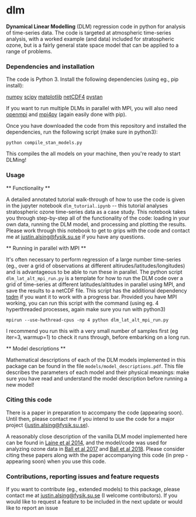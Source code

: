 # dlm

**Dynamical Linear Modelling** (DLM) regression code in python for analysis of time-series data. The code is targeted at atmospheric time-series analysis, with a worked example (and data) included for stratospheric ozone, but is a fairly general state space model that can be applied to a range of problems.

### Dependencies and installation

The code is Python 3. Install the following dependencies (using eg., pip install):

[numpy](http://www.numpy.org)
[scipy](https://www.scipy.org)
[matplotlib](https://matplotlib.org)
[netCDF4](https://pypi.org/project/netcdf/)
[pystan](https://pystan.readthedocs.io/en/latest/)

If you want to run multiple DLMs in parallel with MPI, you will also need [openmpi](https://www.open-mpi.org) and [mpi4py](https://mpi4py.readthedocs.io/en/stable/install.html) (again easily done with pip).

Once you have downloaded the code from this repository and installed the dependencies, run the following script (make sure in python3):

`python compile_stan_models.py`

This compiles the all models on your machine, then you're ready to start DLMing!

### Usage

** Functionality **

A detailed annotated tutorial walk-through of how to use the code is given in the jupyter notebook `dlm_tutorial.ipynb` -- this tutorial analyses stratospheric ozone time-series data as a case study. This notebook takes you through step-by-step all of the functionality of the code: loading in your own data, running the DLM model, and processing and plotting the results. Please work through this notebook to get to grips with the code and contact me at justin.alsing@fysik.su.se if you have any questions.

** Running in parallel with MPI **

It's often necessary to perform regression of a large number time-series (eg., over a grid of observations at different altirudes/latitudes/longitudes) and is advantageous to be able to run these in parallel. The python script `dlm_lat_alt_mpi_run.py` is a template for how to run the DLM code over a grid of time-series at different latitudes/altitudes in parallel using MPI, and save the results to a netCDF file. This script has the additional dependency [tqdm](https://tqdm.github.io) if you want it to work with a progress bar. Provided you have MPI working, you can run this script with the command (using eg. 4 hyperthreaded processes, again make sure you run with python3)

`mpirun --use-hwthread-cpus -np 4 python dlm_lat_alt_mpi_run.py`

I recommend you run this with a very small number of samples first (eg iter=3, warmup=1) to check it runs through, before embarking on a long run.

** Model descriptions **

Mathematical descriptions of each of the DLM models implemented in this package can be found in the file `models/model_descriptions.pdf`. This file describes the parameters of each model and their physical meanings: make sure you have read and understand the model description before running a new model!

### Citing this code

There is a paper in preparation to accompany the code (appearing soon). Until then, please contact me if you intend to use the code for a major project (justin.alsing@fysik.su.se).

A reasonably close description of the vanilla DLM model implemented here can be found in [Laine et al 2014](https://www.atmos-chem-phys.net/14/9707/2014/acp-14-9707-2014.pdf), and the model/code was used for analyzing ozone data in [Ball et al 2017](https://www.research-collection.ethz.ch/handle/20.500.11850/202027) and [Ball et al 2018](https://www.atmos-chem-phys.net/18/1379/2018/acp-18-1379-2018.html). Please consider citing these papers along with the paper accompanying this code (in prep - appearing soon) when you use this code.

### Contributions, reporting issues and feature requests

If you want to contribute (eg., extended models) to this package, please contact me at justin.alsing@fysik.su.se (I welcome contributors). If you would like to request a feature to be included in the next update or would like to report an issue

